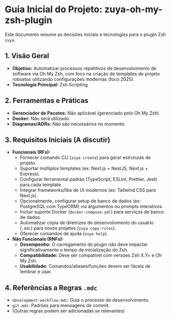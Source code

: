 # Guia Inicial do Projeto: zuya-oh-my-zsh-plugin

Este documento resume as decisões iniciais e tecnologias para o plugin Zsh `zuya`.

## 1. Visão Geral

- **Objetivo:** Automatizar processos repetitivos de desenvolvimento de software via Oh My Zsh, com foco na criação de templates de projeto robustos utilizando configurações modernas (foco 2025).
- **Tecnologia Principal:** Zsh Scripting

## 2. Ferramentas e Práticas

- **Gerenciador de Pacotes:** Não aplicável (gerenciado pelo Oh My Zsh)
- **Docker:** Não será utilizado.
- **Diagramas/ADRs:** Não são necessários no momento.

## 3. Requisitos Iniciais (A discutir)

- **Funcionais (RFs):**
  - Fornecer comando CLI (`zuya create`) para gerar estruturas de projeto.
  - Suportar múltiplos templates (ex: Next.js + NestJS, Next.js + Express).
  - Configurar ferramental padrão (TypeScript, ESLint, Prettier, Jest) para cada template.
  - Integrar frameworks/libs de UI modernos (ex: Tailwind CSS para Next.js).
  - Opcionalmente, configurar setup de banco de dados (ex: PostgreSQL com TypeORM) via argumentos ou prompts interativos.
  - Incluir suporte Docker (`docker-compose.yml`) para serviços de banco de dados.
  - Automatizar cópia de diretrizes de desenvolvimento do usuário (`.mdc`) para novos projetos (`zuya copy-rules`).
  - Oferecer comandos de ajuda (`zuya help`).
- **Não Funcionais (RNFs):**
  - **Desempenho:** O carregamento do plugin não deve impactar significativamente o tempo de inicialização do Zsh.
  - **Compatibilidade:** Deve ser compatível com versões Zsh X.Y+ e Oh My Zsh.
  - **Usabilidade:** Comandos/aliases/funções devem ser fáceis de lembrar e usar.

## 4. Referências a Regras `.mdc`

- `development-workflow.mdc`: Guia o processo de desenvolvimento.
- `git.mdc`: Padrões para mensagens de commit.
- (Outras regras podem ser adicionadas se relevantes)
